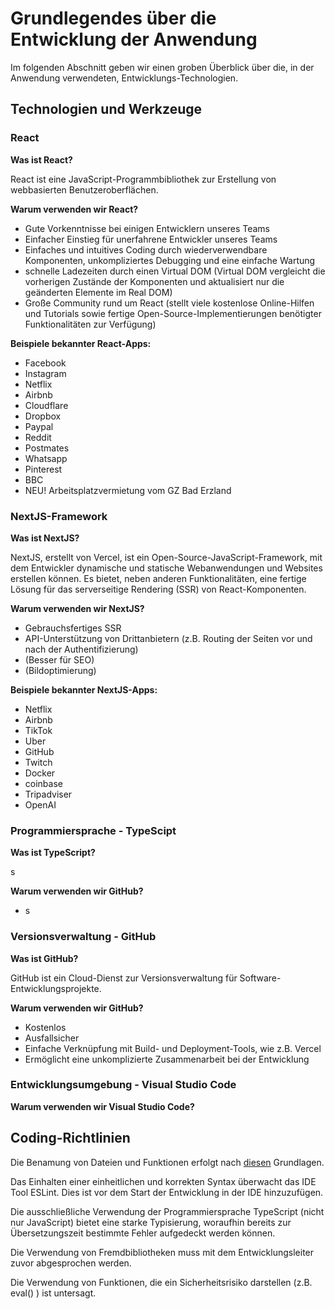 # Grundlegendes über die Entwicklung der Anwendung

Im folgenden Abschnitt geben wir einen groben Überblick über die, in der Anwendung verwendeten, Entwicklungs-Technologien. 

## Technologien und Werkzeuge

### React

**Was ist React?**

React ist eine JavaScript-Programmbibliothek zur Erstellung von webbasierten Benutzeroberflächen.

**Warum verwenden wir React?**

*   Gute Vorkenntnisse bei einigen Entwicklern unseres Teams
*   Einfacher Einstieg für unerfahrene Entwickler unseres Teams
*   Einfaches und intuitives Coding durch wiederverwendbare Komponenten, unkompliziertes Debugging und eine einfache Wartung
*   schnelle Ladezeiten durch einen Virtual DOM (Virtual DOM vergleicht die vorherigen Zustände der Komponenten und aktualisiert nur die geänderten Elemente im Real DOM)
*   Große Community rund um React (stellt viele kostenlose Online-Hilfen und Tutorials sowie fertige Open-Source-Implementierungen benötigter Funktionalitäten zur Verfügung)

**Beispiele bekannter React-Apps:**

*   Facebook
*   Instagram
*   Netflix
*   Airbnb
*   Cloudflare
*   Dropbox
*   Paypal
*   Reddit
*   Postmates
*   Whatsapp
*   Pinterest
*   BBC
*   NEU! Arbeitsplatzvermietung vom GZ Bad Erzland

### NextJS-Framework

**Was ist NextJS?**

NextJS, erstellt von Vercel, ist ein Open-Source-JavaScript-Framework, mit dem Entwickler dynamische und statische Webanwendungen und Websites erstellen können. Es bietet, neben anderen Funktionalitäten, eine fertige Lösung für das serverseitige Rendering (SSR) von React-Komponenten.

**Warum verwenden wir NextJS?**

*   Gebrauchsfertiges SSR
*   API-Unterstützung von Drittanbietern (z.B. Routing der Seiten vor und nach der Authentifizierung)
*   (Besser für SEO)
*   (Bildoptimierung)

**Beispiele bekannter NextJS-Apps:**

*   Netflix
*   Airbnb
*   TikTok
*   Uber
*   GitHub
*   Twitch
*   Docker
*   coinbase
*   Tripadviser
*   OpenAI

### Programmiersprache - TypeScipt

**Was ist TypeScript?**

s

**Warum verwenden wir GitHub?**

*   s

### Versionsverwaltung - GitHub

**Was ist GitHub?**

GitHub ist ein Cloud-Dienst zur Versionsverwaltung für Software-Entwicklungsprojekte.

**Warum verwenden wir GitHub?**

*   Kostenlos
*   Ausfallsicher
*   Einfache Verknüpfung mit Build- und Deployment-Tools, wie z.B. Vercel
*   Ermöglicht eine unkomplizierte Zusammenarbeit bei der Entwicklung

### Entwicklungsumgebung - Visual Studio Code

**Warum verwenden wir Visual Studio Code?**

## **Coding-Richtlinien**

Die Benamung von Dateien und Funktionen erfolgt nach [diesen](https://makecode.com/extensions/naming-conventions) Grundlagen.

Das Einhalten einer einheitlichen und korrekten Syntax überwacht das IDE Tool ESLint. Dies ist vor dem Start der Entwicklung in der IDE hinzuzufügen.

Die ausschließliche Verwendung der Programmiersprache TypeScript (nicht nur JavaScript) bietet eine starke Typisierung, woraufhin bereits zur Übersetzungszeit bestimmte Fehler aufgedeckt werden können.

Die Verwendung von Fremdbibliotheken muss mit dem Entwicklungsleiter zuvor abgesprochen werden.

Die Verwendung von Funktionen, die ein Sicherheitsrisiko darstellen (z.B. eval() ) ist untersagt.
